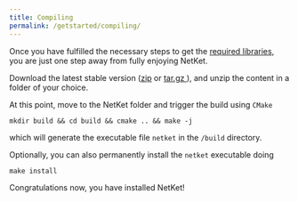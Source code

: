 ```yaml
---
title: Compiling
permalink: /getstarted/compiling/
---
```


Once you have fulfilled the necessary steps to get the [required libraries](../requirements/), you are just one step away from fully enjoying NetKet.

Download the latest stable version (<a href="{{site.latest_release.zip}}" download>zip</a> or <a href="{{site.latest_release.gz}}" download>tar.gz </a>), and unzip the content in a folder of your choice.

At this point, move to the NetKet folder and trigger the build using `CMake`

```shell
mkdir build && cd build && cmake .. && make -j
```

which will generate the executable file `netket` in the `/build` directory.

Optionally, you can also permanently install the `netket` executable doing

```shell
make install
```

Congratulations now, you have installed NetKet!
